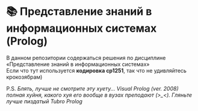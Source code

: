 # :books: Представление знаний в информационных системах (Prolog)

В данном репозитории содержаться решения по дисциплине «Представление знаний в информационных системах»  
Если что тут используется **кодировка cp1251**, так что не удивляйтесь крокозябрам)

P.S. *Блять, лучше не смотрите эту хуету... Visual Prolog (ver. 2008) полная хуйня, какого хуя его вообще в вузах преподают (>_<). Гляньте лучше пиздатый Tubro Prolog*
